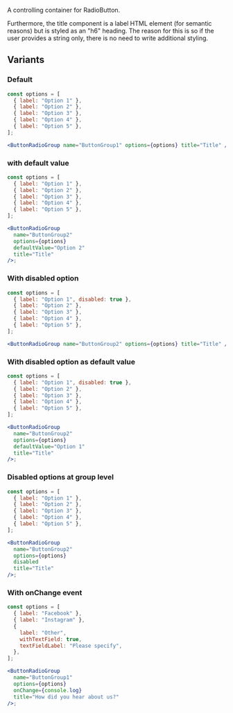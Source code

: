 A controlling container for RadioButton.

Furthermore, the title component is a label HTML element (for semantic reasons) but is styled as an "h6" heading. The reason for this is so if the user provides a string only, there is no need to write additional styling.

## Variants

### Default

```jsx
const options = [
  { label: "Option 1" },
  { label: "Option 2" },
  { label: "Option 3" },
  { label: "Option 4" },
  { label: "Option 5" },
];

<ButtonRadioGroup name="ButtonGroup1" options={options} title="Title" />;
```

### with default value

```jsx
const options = [
  { label: "Option 1" },
  { label: "Option 2" },
  { label: "Option 3" },
  { label: "Option 4" },
  { label: "Option 5" },
];

<ButtonRadioGroup
  name="ButtonGroup2"
  options={options}
  defaultValue="Option 2"
  title="Title"
/>;
```

### With disabled option

```jsx
const options = [
  { label: "Option 1", disabled: true },
  { label: "Option 2" },
  { label: "Option 3" },
  { label: "Option 4" },
  { label: "Option 5" },
];

<ButtonRadioGroup name="ButtonGroup2" options={options} title="Title" />;
```

### With disabled option as default value

```jsx
const options = [
  { label: "Option 1", disabled: true },
  { label: "Option 2" },
  { label: "Option 3" },
  { label: "Option 4" },
  { label: "Option 5" },
];

<ButtonRadioGroup
  name="ButtonGroup2"
  options={options}
  defaultValue="Option 1"
  title="Title"
/>;
```

### Disabled options at group level

```jsx
const options = [
  { label: "Option 1" },
  { label: "Option 2" },
  { label: "Option 3" },
  { label: "Option 4" },
  { label: "Option 5" },
];

<ButtonRadioGroup
  name="ButtonGroup2"
  options={options}
  disabled
  title="Title"
/>;
```

### With onChange event

```jsx
const options = [
  { label: "Facebook" },
  { label: "Instagram" },
  {
    label: "Other",
    withTextField: true,
    textFieldLabel: "Please specify",
  },
];

<ButtonRadioGroup
  name="ButtonGroup1"
  options={options}
  onChange={console.log}
  title="How did you hear about us?"
/>;
```
